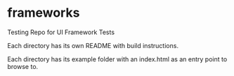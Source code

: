 # frameworks
Testing Repo for UI Framework Tests

Each directory has its own README with build instructions.

Each directory has its example folder with an index.html as an entry point to browse to.

